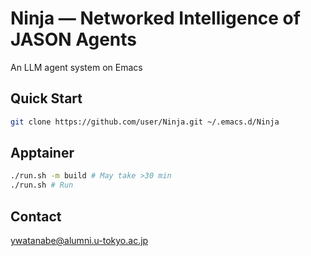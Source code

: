 <!-- ---
!-- title: ./Ninja/README.md
!-- author: ywatanabe
!-- date: 2024-12-19 13:59:17
!-- --- -->


# Ninja — Networked Intelligence of JASON Agents
An LLM agent system on Emacs

## Quick Start
```bash
git clone https://github.com/user/Ninja.git ~/.emacs.d/Ninja
```

## Apptainer

``` bash
./run.sh -m build # May take >30 min
./run.sh # Run
```

## Contact
ywatanabe@alumni.u-tokyo.ac.jp
```
